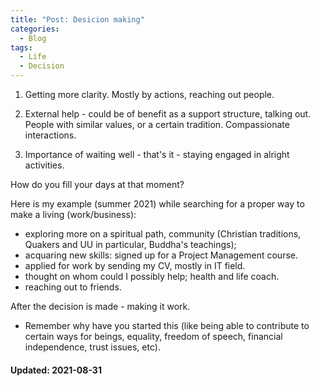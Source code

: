 ```yaml
---
title: "Post: Desicion making"
categories:
  - Blog
tags:
  - Life
  - Decision 
---
```


1. Getting more clarity. Mostly by actions, reaching out people. 
2. External help - could be of benefit as a support structure, talking out. 
People with similar values, or a certain tradition. 
Compassionate interactions. 

3. Importance of waiting well - that's it - staying engaged in alright activities. 

How do you fill your days at that moment? 

Here is my example (summer 2021) while searching for  a proper way to make a living (work/business): 
- exploring more on a spiritual path, community (Christian traditions, Quakers and UU in particular, Buddha's teachings); 
- acquaring new skills: signed up for a Project Management course. 
- applied for work by sending my CV, mostly in IT field. 
- thought on whom could I possibly help; health and life coach. 
- reaching out to friends. 

After the decision is made - making it work. 
- Remember why have you started this (like being able to contribute to certain ways for beings, equality, freedom of speech, financial independence, trust issues, etc). 

#### Updated: 2021-08-31
